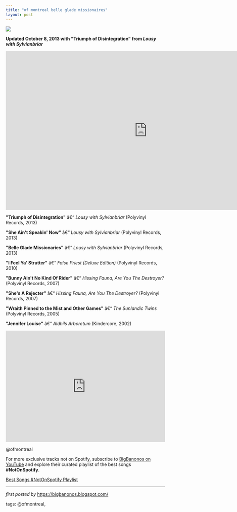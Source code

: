 ```yaml
---
title: "of montreal belle glade missionaires"
layout: post
---
```

<!-- Of Montreal -->
<img src="https://i.scdn.co/image/ab676161000051748afe984471a6470fac5cc1b6" /> <p><strong>Updated October 8, 2013 with "Triumph of Disintegration" from <em>Lousy with Sylvianbriar</em></strong></p> <iframe width="893" height="502" src="https://www.youtube.com/embed/L0Y0VcxR5x0" title="Of Montreal - Christian Son" frameborder="0" allow="accelerometer; autoplay; clipboard-write; encrypted-media; gyroscope; picture-in-picture; web-share" referrerpolicy="strict-origin-when-cross-origin" allowfullscreen></iframe> <p><strong>"Triumph of Disintegration"</strong> â€“ <em>Lousy with Sylvianbriar</em> (Polyvinyl Records, 2013)</p>
<p><strong>"She Ain't Speakin' Now"</strong> â€“ <em>Lousy with Sylvianbriar</em> (Polyvinyl Records, 2013)</p>
<p><strong>"Belle Glade Missionaries"</strong> â€“ <em>Lousy with Sylvianbriar</em> (Polyvinyl Records, 2013)</p>
<p><strong>"I Feel Ya' Strutter"</strong> â€“ <em>False Priest (Deluxe Edition)</em> (Polyvinyl Records, 2010)</p>
<p><strong>"Bunny Ain't No Kind Of Rider"</strong> â€“ <em>Hissing Fauna, Are You The Destroyer?</em> (Polyvinyl Records, 2007)</p>
<p><strong>"She's A Rejecter"</strong> â€“ <em>Hissing Fauna, Are You The Destroyer?</em> (Polyvinyl Records, 2007)</p>
<p><strong>"Wraith Pinned to the Mist and Other Games"</strong> â€“ <em>The Sunlandic Twins</em> (Polyvinyl Records, 2005)</p>
<p><strong>"Jennifer Louise"</strong> â€“ <em>Aldhils Arboretum</em> (Kindercore, 2002)</p> <iframe src="https://open.spotify.com/embed/playlist/1xrdcTtgmVW4pljEmUngo4?utm_source=generator" width="100%" height="352" frameBorder="0" allowfullscreen="" allow="autoplay; clipboard-write; encrypted-media; fullscreen; picture-in-picture" loading="lazy"></iframe> <p>@ofmontreal</p>

<!--Subscribe and Playlist Links-->
<div>
    <p>For more exclusive tracks not on Spotify, subscribe to <a href="https://www.youtube.com/@BigBanonos" target="_blank">BigBanonos on YouTube</a> and explore their curated playlist of the best songs <strong>#NotOnSpotify</strong>.</p>
    <p><a href="https://www.youtube.com/playlist?list=PLtuNtuTatqI0kFahUCbtbfenC_ET5O_tr" target="_blank">Best Songs #NotOnSpotify Playlist<br /></a></p></div>

<hr />

<p><em>first posted by</em> <a href="https://bigbanonos.blogspot.com/" rel="noopener" target="_new">https://bigbanonos.blogspot.com/</a></p>

<p>tags: @ofmontreal,</p>
